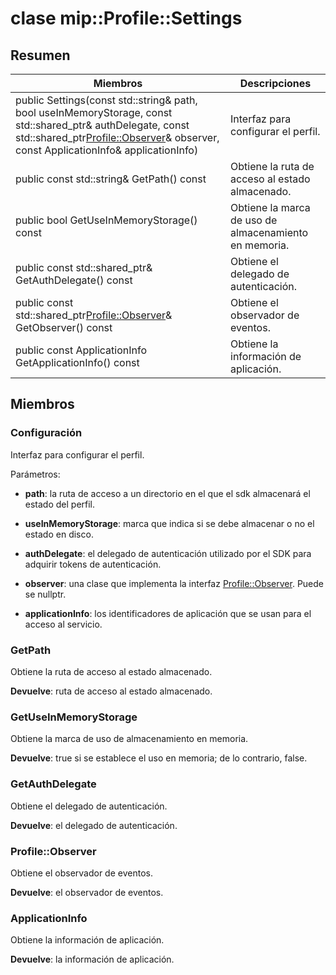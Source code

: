# <a name="class-mipprofilesettings"></a>clase mip::Profile::Settings 
  
## <a name="summary"></a>Resumen
 Miembros                        | Descripciones                                
--------------------------------|---------------------------------------------
public Settings(const std::string& path, bool useInMemoryStorage, const std::shared_ptr<AuthDelegate>& authDelegate, const std::shared_ptr<Profile::Observer>& observer, const ApplicationInfo& applicationInfo)  |  Interfaz para configurar el perfil.
 public const std::string& GetPath() const  |  Obtiene la ruta de acceso al estado almacenado.
 public bool GetUseInMemoryStorage() const  |  Obtiene la marca de uso de almacenamiento en memoria.
public const std::shared_ptr<AuthDelegate>& GetAuthDelegate() const  |  Obtiene el delegado de autenticación.
public const std::shared_ptr<Profile::Observer>& GetObserver() const  |  Obtiene el observador de eventos.
 public const ApplicationInfo GetApplicationInfo() const  |  Obtiene la información de aplicación.
  
## <a name="members"></a>Miembros
  
### <a name="settings"></a>Configuración
Interfaz para configurar el perfil.

Parámetros:  
* **path**: la ruta de acceso a un directorio en el que el sdk almacenará el estado del perfil. 


* **useInMemoryStorage**: marca que indica si se debe almacenar o no el estado en disco. 


* **authDelegate**: el delegado de autenticación utilizado por el SDK para adquirir tokens de autenticación. 


* **observer**: una clase que implementa la interfaz [Profile::Observer](class_mip_profile_observer.md). Puede se nullptr. 


* **applicationInfo**: los identificadores de aplicación que se usan para el acceso al servicio.


  
### <a name="getpath"></a>GetPath
Obtiene la ruta de acceso al estado almacenado.

  
**Devuelve**: ruta de acceso al estado almacenado.
  
### <a name="getuseinmemorystorage"></a>GetUseInMemoryStorage
Obtiene la marca de uso de almacenamiento en memoria.

  
**Devuelve**: true si se establece el uso en memoria; de lo contrario, false.
  
### <a name="getauthdelegate"></a>GetAuthDelegate
Obtiene el delegado de autenticación.

  
**Devuelve**: el delegado de autenticación.
  
### <a name="profileobserver"></a>Profile::Observer
Obtiene el observador de eventos.

  
**Devuelve**: el observador de eventos.
  
### <a name="applicationinfo"></a>ApplicationInfo
Obtiene la información de aplicación.

  
**Devuelve**: la información de aplicación.